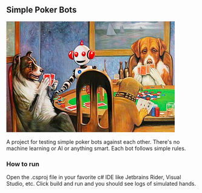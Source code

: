 ## Simple Poker Bots

![Dogs playing poker with a robot](readme.png)

A project for testing simple poker bots against each other. There's no machine learning or AI or anything smart. Each bot follows simple rules.

### How to run

Open the .csproj file in your favorite c# IDE like Jetbrains Rider, Visual Studio, etc. Click build and run and you should see logs of simulated hands.